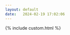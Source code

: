 ```yaml
---
layout: default
date:   2024-02-19 17:02:06
---
```

<html>
<head>
  <title>My Jekyll Site</title>
</head>
<body>
  {% include custom.html %}
  <script src="{{ site.baseurl }}/assets/js/custom.js"></script>
</body>
</html>